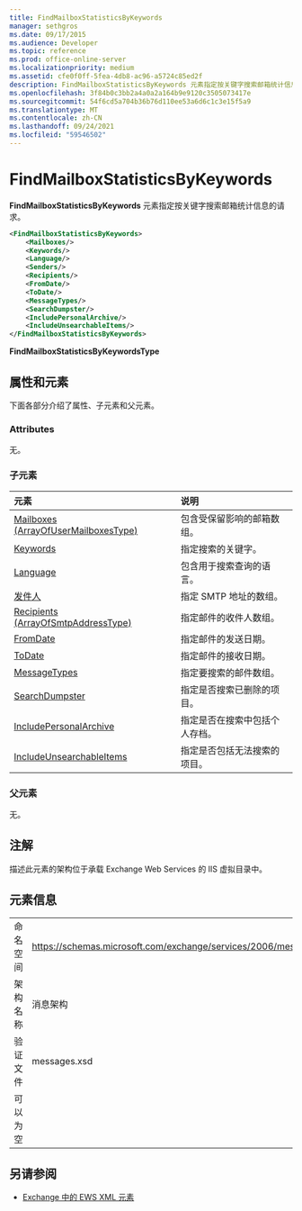 ```yaml
---
title: FindMailboxStatisticsByKeywords
manager: sethgros
ms.date: 09/17/2015
ms.audience: Developer
ms.topic: reference
ms.prod: office-online-server
ms.localizationpriority: medium
ms.assetid: cfe0f0ff-5fea-4db8-ac96-a5724c85ed2f
description: FindMailboxStatisticsByKeywords 元素指定按关键字搜索邮箱统计信息的请求。
ms.openlocfilehash: 3f84b0c3bb2a4a0a2a164b9e9120c3505073417e
ms.sourcegitcommit: 54f6cd5a704b36b76d110ee53a6d6c1c3e15f5a9
ms.translationtype: MT
ms.contentlocale: zh-CN
ms.lasthandoff: 09/24/2021
ms.locfileid: "59546502"
---
```

# <a name="findmailboxstatisticsbykeywords"></a>FindMailboxStatisticsByKeywords

**FindMailboxStatisticsByKeywords** 元素指定按关键字搜索邮箱统计信息的请求。 
  
```XML
<FindMailboxStatisticsByKeywords>
    <Mailboxes/>
    <Keywords/>
    <Language/>
    <Senders/>
    <Recipients/>
    <FromDate/>
    <ToDate/>
    <MessageTypes/>
    <SearchDumpster/>
    <IncludePersonalArchive/>
    <IncludeUnsearchableItems/>
</FindMailboxStatisticsByKeywords>
```

 **FindMailboxStatisticsByKeywordsType**
## <a name="attributes-and-elements"></a>属性和元素

下面各部分介绍了属性、子元素和父元素。
  
### <a name="attributes"></a>Attributes

无。
  
### <a name="child-elements"></a>子元素

|**元素**|**说明**|
|:-----|:-----|
|[Mailboxes (ArrayOfUserMailboxesType)](mailboxes-arrayofusermailboxestype.md) <br/> |包含受保留影响的邮箱数组。  <br/> |
|[Keywords](keywords-ex15websvcsotherref.md) <br/> |指定搜索的关键字。  <br/> |
|[Language](language.md) <br/> |包含用于搜索查询的语言。  <br/> |
|[发件人](senders.md) <br/> |指定 SMTP 地址的数组。  <br/> |
|[Recipients (ArrayOfSmtpAddressType)](recipients-arrayofsmtpaddresstype.md) <br/> |指定邮件的收件人数组。  <br/> |
|[FromDate](fromdate.md) <br/> |指定邮件的发送日期。  <br/> |
|[ToDate](todate.md) <br/> |指定邮件的接收日期。  <br/> |
|[MessageTypes](messagetypes.md) <br/> |指定要搜索的邮件数组。  <br/> |
|[SearchDumpster](searchdumpster.md) <br/> |指定是否搜索已删除的项目。  <br/> |
|[IncludePersonalArchive](includepersonalarchive.md) <br/> |指定是否在搜索中包括个人存档。  <br/> |
|[IncludeUnsearchableItems](includeunsearchableitems.md) <br/> |指定是否包括无法搜索的项目。  <br/> |
   
### <a name="parent-elements"></a>父元素

无。
  
## <a name="remarks"></a>注解

描述此元素的架构位于承载 Exchange Web Services 的 IIS 虚拟目录中。
  
## <a name="element-information"></a>元素信息

|||
|:-----|:-----|
|命名空间  <br/> |https://schemas.microsoft.com/exchange/services/2006/messages  <br/> |
|架构名称  <br/> |消息架构  <br/> |
|验证文件  <br/> |messages.xsd  <br/> |
|可以为空  <br/> ||
   
## <a name="see-also"></a>另请参阅



- [Exchange 中的 EWS XML 元素](ews-xml-elements-in-exchange.md)

